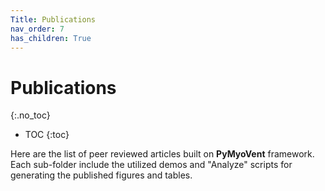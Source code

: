 ```yaml
---
Title: Publications
nav_order: 7
has_children: True
---
```



# Publications
{:.no_toc}

* TOC
{:toc}


Here are the list of peer reviewed articles built on **PyMyoVent** framework. Each sub-folder include the utilized demos and "Analyze" scripts for generating the published figures and tables.
